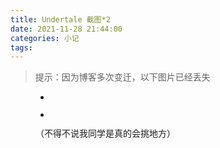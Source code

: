 ```yaml
---
title: Undertale 截图*2
date: 2021-11-28 21:44:00
categories: 小记
tags:
---
```


> 提示：因为博客多次变迁，以下图片已经丢失

<!-- wp:gallery {"ids":[70,71],"linkTo":"none"} -->
<figure class="wp-block-gallery columns-2 is-cropped"><ul class="blocks-gallery-grid"><li class="blocks-gallery-item"><figure><img src="https://www.thisisxd.tk/wp-content/uploads/2021/11/QQ截图20211128164044.png" alt="" data-id="70" data-full-url="https://www.thisisxd.tk/wp-content/uploads/2021/11/QQ截图20211128164044.png" data-link="https://www.thisisxd.tk/?attachment_id=70" class="wp-image-70"/></figure></li><li class="blocks-gallery-item"><figure><img src="https://www.thisisxd.tk/wp-content/uploads/2021/11/QQ图片20211127203425.png" alt="" data-id="71" data-full-url="https://www.thisisxd.tk/wp-content/uploads/2021/11/QQ图片20211127203425.png" data-link="https://www.thisisxd.tk/?attachment_id=71" class="wp-image-71"/></figure></li></ul><figcaption class="blocks-gallery-caption">（不得不说我同学是真的会挑地方）</figcaption></figure>
<!-- /wp:gallery -->
